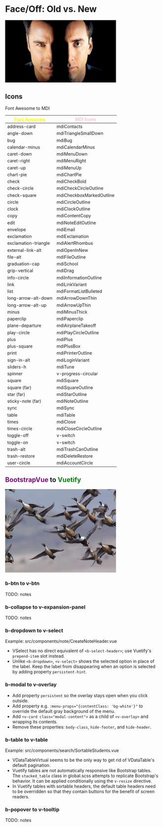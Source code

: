# Face/Off: Old vs. New

<img alt="Face/Off movie poster" src="assets/font-awesome-and-mdi-faceoff.png" width="360" />

## Icons
Font Awesome to MDI

| <span style="color: yellow">Font Awesome</span> | <span style="color: pink">MDI Icons</span> |
|-------------------------------------------------|--------------------------------------------|
| address-card                                    | mdiContacts                                |
| angle-down                                      | mdiTriangleSmallDown                       |
| bug                                             | mdiBug                                     |
| calendar-minus                                  | mdiCalendarMinus                           |
| caret-down                                      | mdiMenuDown                                |
| caret-right                                     | mdiMenuRight                               |
| caret-up                                        | mdiMenuUp                                  |
| chart-pie                                       | mdiChartPie                                |
| check                                           | mdiCheckBold                               |
| check-circle                                    | mdiCheckCircleOutline                      |
| check-square                                    | mdiCheckboxMarkedOutline                   |
| circle                                          | mdiCircleOutline                           |
| clock                                           | mdiClockOutline                            |
| copy                                            | mdiContentCopy                             |
| edit                                            | mdiNoteEditOutline                         |
| envelope                                        | mdiEmail                                   |
| exclamation                                     | mdiExclamation                             |
| exclamation-triangle                            | mdiAlertRhombus                            |
| external-link-alt                               | mdiOpenInNew                               |
| file-alt                                        | mdiFileOutline                             |
| graduation-cap                                  | mdiSchool                                  |
| grip-vertical                                   | mdiDrag                                    |
| info-circle                                     | mdiInformationOutline                      |
| link                                            | mdiLinkVariant                             |
| list                                            | mdiFormatListBulleted                      |
| long-arrow-alt-down                             | mdiArrowDownThin                           |
| long-arrow-alt-up                               | mdiArrowUpThin                             |
| minus                                           | mdiMinusThick                              |
| paperclip                                       | mdiPaperclip                               |
| plane-departure                                 | mdiAirplaneTakeoff                         |
| play-circle                                     | mdiPlayCircleOutline                       |
| plus                                            | mdiPlus                                    |
| plus-square                                     | mdiPlusBox                                 |
| print                                           | mdiPrinterOutline                          |
| sign-in-alt                                     | mdiLoginVariant                            |
| sliders-h                                       | mdiTune                                    |
| spinner                                         | v-progress-circular                        |
| square                                          | mdiSquare                                  |
| square (far)                                    | mdiSquareOutline                           |
| star (far)                                      | mdiStarOutline                             |
| sticky-note (far)                               | mdiNoteOutline                             |
| sync                                            | mdiSync                                    |
| table                                           | mdiTable                                   |
| times                                           | mdiClose                                   |
| times-circle                                    | mdiCloseCircleOutline                      |
| toggle-off                                      | v-switch                                   |
| toggle-on                                       | v-switch                                   |
| trash-alt                                       | mdiTrashCanOutline                         |
| trash-restore                                   | mdiDeleteRestore                           |
| user-circle                                     | mdiAccountCircle                           |


## <span style="color: purple">BootstrapVue</span> to <span style="color: green">Vuetify</span>

<img src="assets/migrating-ducks.png" width="360">

### b-btn to v-btn

TODO: notes

### b-collapse to v-expansion-panel

TODO: notes

### b-dropdown to v-select

Example: src/components/note/CreateNoteHeader.vue

- VSelect has no direct equivalent of `<b-select-header>`; use Vuetify's `prepend-item` slot instead.
- Unlike `<b-dropdown>`, `<v-select>` shows the selected option in place of the label. Keep the label from disappearing when an option is selected by adding property `persistent-hint`.

### b-modal to v-overlay

- Add property `persistent` so the overlay stays open when you click outside.
- Add property e.g. `:menu-props="{contentClass: 'bg-white'}"` to override the default gray background of the menu.
- Add `<v-card class="modal-content">` as a child of `<v-overlay>` and wrapping its contents.
- Remove these properties: `body-class`, `hide-footer`, and `hide-header`.

### b-table to v-table

Example: src/components/search/SortableStudents.vue

- VDataTableVirtual seems to be the only way to get rid of VDataTable's default pagination.
- Vuetify tables are not automatically responsive like Bootstrap tables. The `stacked_table` class in global.scss attempts to replicate Bootstrap's behavior. It can be applied conditionally using the `v-resize` directive.
- In Vuetify tables with sortable headers, the default table headers need to be overridden so that they contain buttons for the benefit of screen readers.

### b-popover to v-tooltip

TODO: notes
